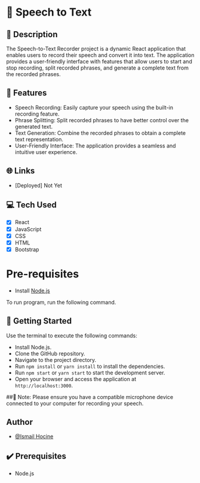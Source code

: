 # 🔨 Speech to Text 
## 📜 Description

The  Speech-to-Text  Recorder project is a dynamic React application that enables users to record their speech and convert it into text. The application provides a user-friendly interface with features that allow users to start and stop recording, split recorded phrases, and generate a complete text from the recorded phrases.

## 🎯 Features
- Speech Recording: Easily capture your speech using the built-in recording feature.
- Phrase Splitting: Split recorded phrases to have better control over the generated text.
- Text Generation: Combine the recorded phrases to obtain a complete text representation.
- User-Friendly Interface: The application provides a seamless and intuitive user experience.

## 🌐 Links

* [Deployed] Not Yet
 

## 💻 Tech Used

- [x] React 
- [x] JavaScript
- [x] CSS
- [x] HTML
- [x] Bootstrap
 
# Pre-requisites 
- Install [Node.js](https://nodejs.org/en/)

To run program, run the following command. 

##  🚀 Getting Started

Use the terminal to execute the following commands:
- Install Node.js.
- Clone the GitHub repository.
- Navigate to the project directory.
- Run `npm install` or `yarn install` to install the dependencies.
- Run `npm start` or `yarn start` to start the development server.
- Open your browser and access the application at `http://localhost:3000`.
 
##📝 Note: Please ensure you have a compatible microphone device connected to your computer for recording your speech.

## Author

- [@Ismail Hocine](https://github.com/hocineismail)

## ✔️ Prerequisites

* Node.js
